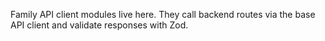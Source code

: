 Family API client modules live here. They call backend routes via the base API client and validate responses with Zod.


